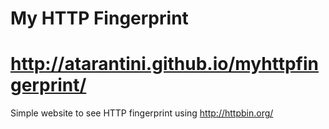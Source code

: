 # My HTTP Fingerprint

# http://atarantini.github.io/myhttpfingerprint/

Simple website to see HTTP fingerprint using http://httpbin.org/
